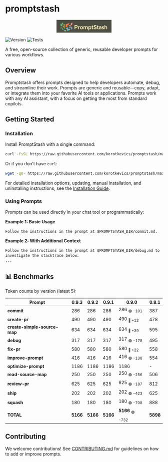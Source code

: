 # promptstash

<div style="display: flex; justify-content: center; align-items: center; width: 100%;">
  <img src="static/logo.png" alt="Promptstash Logo" style="width:35%;height:35%;object-fit:contain;" />
</div>


![Version](https://img.shields.io/github/v/release/korotkevics/promptstash)
![Tests](https://github.com/korotkevics/promptstash/actions/workflows/test.yml/badge.svg?branch=main)

A free, open-source collection of generic, reusable developer prompts for various workflows.

## Overview

Promptstash offers prompts designed to help developers automate, debug, and streamline their work. Prompts are generic and reusable—copy, adapt, or integrate them into your favorite AI tools or applications. Prompts work with any AI assistant, with a focus on getting the most from standard copilots.

## Getting Started

### Installation

Install PromptStash with a single command:

```bash
curl -fsSL https://raw.githubusercontent.com/korotkevics/promptstash/main/install.sh | bash
```

Or if you don't have `curl`:

```bash
wget -qO- https://raw.githubusercontent.com/korotkevics/promptstash/main/install.sh | bash
```

For detailed installation options, updating, manual installation, and uninstalling instructions, see the [Installation Guide](docs/installation.md).

### Using Prompts

Prompts can be used directly in your chat tool or programmatically:

**Example 1: Basic Usage**

```text
Follow the instructions in the prompt at $PROMPTSTASH_DIR/commit.md.
```

**Example 2: With Additional Context**

```text
Follow the instructions in the prompt at $PROMPTSTASH_DIR/debug.md to investigate the stacktrace below:
...
```

## 📊 Benchmarks

Token counts by version (latest 5):

| Prompt | **0.9.3** | **0.9.2** | **0.9.1** | **0.9.0** | **0.8.1** |
|---|---|---|---|---|---|
| **commit** | 286 | 286 | 286 | 286 <sub>🟢 -101</sub> | 387 |
| **create-pr** | 490 | 490 | 490 | 490 <sub>🔴 +12</sub> | 478 |
| **create-simple-source-map** | 634 | 634 | 634 | 634 <sub>🔴 +39</sub> | 595 |
| **debug** | 317 | 317 | 317 | 317 <sub>🟢 -178</sub> | 495 |
| **fix-pr** | 580 | 580 | 580 | 580 <sub>🔴 +22</sub> | 558 |
| **improve-prompt** | 416 | 416 | 416 | 416 <sub>🟢 -138</sub> | 554 |
| **optimize-prompt** | 1186 | 1186 | 1186 | 1186 | - |
| **read-source-map** | 250 | 250 | 250 | 250 <sub>🟢 -256</sub> | 506 |
| **review-pr** | 625 | 625 | 625 | 625 <sub>🟢 -187</sub> | 812 |
| **ship** | 202 | 202 | 202 | 202 <sub>🟢 -423</sub> | 625 |
| **squash** | 180 | 180 | 180 | 180 <sub>🟢 -708</sub> | 888 |
| **TOTAL** | **5166** | **5166** | **5166** | **5166** <sub>🟢 -732</sub> | **5898** |


## Contributing

We welcome contributions! See [CONTRIBUTING.md](CONTRIBUTING.md) for guidelines on how to add or improve prompts.
